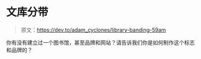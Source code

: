 # 文库分带

> 原文：<https://dev.to/adam_cyclones/library-banding-59am>

你有没有建立过一个图书馆，甚至品牌和网站？请告诉我们你是如何制作这个标志和品牌的？